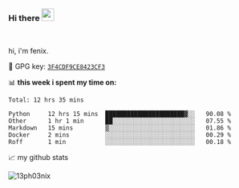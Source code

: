 ### Hi there <img src="https://media.giphy.com/media/hvRJCLFzcasrR4ia7z/giphy.gif" width="25px">

<br />

hi, i'm fenix.

:key: GPG key: [`3F4CDF9CE8423CF3`](https://github.com/13ph03nix.gpg)


📊 **this week i spent my time on:**
<!--START_SECTION:waka-->
```text
Total: 12 hrs 35 mins

Python     12 hrs 15 mins  ██████████████████████▓░░   90.08 % 
Other      1 hr 1 min      ██░░░░░░░░░░░░░░░░░░░░░░░   07.55 % 
Markdown   15 mins         ▒░░░░░░░░░░░░░░░░░░░░░░░░   01.86 % 
Docker     2 mins          ░░░░░░░░░░░░░░░░░░░░░░░░░   00.29 % 
Roff       1 min           ░░░░░░░░░░░░░░░░░░░░░░░░░   00.18 % 
```
<!--END_SECTION:waka-->


📈 my github stats

<a>
<img align="center" src="https://github-readme-stats.vercel.app/api?username=13ph03nix&show_icons=true&hide=stars&theme=blueberry" alt="13ph03nix" />
</a>
